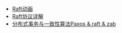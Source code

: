 - [Raft动画](http://thesecretlivesofdata.com/raft/)
- [Raft协议详解](https://blog.csdn.net/xiongwenwu/article/details/79981712)
- [分布式事务与一致性算法Paxos & raft & zab](https://blog.csdn.net/followMyInclinations/article/details/52870418)